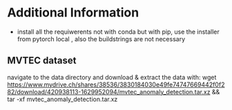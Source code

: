 
# Additional Information


- install all the requiwerents not with conda but with pip, use the installer from pytorch local , also the buildstrings are not necessary





## MVTEC dataset


navigate to the data directory and download & extract the data  with:
wget https://www.mydrive.ch/shares/38536/3830184030e49fe74747669442f0f282/download/420938113-1629952094/mvtec_anomaly_detection.tar.xz && tar -xf mvtec_anomaly_detection.tar.xz
